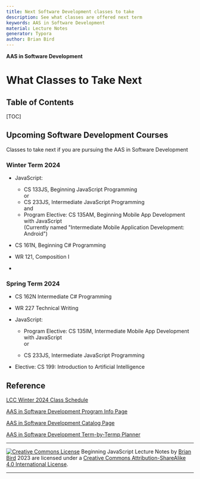 ```yaml
---
title: Next Software Development classes to take
description: See what classes are offered next term
keywords: AAS in Software Development
material: Lecture Notes
generator: Typora
author: Brian Bird
---
```


**AAS in Software Development**

<h1>What Classes to Take Next</h1>




<h2>Table of Contents</h2>

[TOC]

## Upcoming Software Development Courses

Classes to take next if you are pursuing the AAS in Software Development 

### Winter Term 2024

- JavaScript:
  - CS 133JS, Beginning JavaScript Programming  
       or  
  - CS 233JS, Intermediate JavaScript Programming  
      and  
  - Program Elective: CS 135AM, Beginning Mobile App Development with JavaScript  
      (Currently named "Intermediate Mobile Application Development: Android")
  
- CS 161N, Beginning C# Programming
- WR 121, Composition I
- 

### Spring Term 2024

- CS 162N Intermediate C# Programming

- WR 227 Technical Writing

- JavaScript:

  - Program Elective: CS 135IM, Intermediate Mobile App Development with JavaScript  
    or  

  - CS 233JS, Intermediate JavaScript Programming 

- Elective: CS 199: Introduction to Artificial Intelligence

  

## Reference

[LCC Winter 2024 Class Schedule](https://crater.lanecc.edu/banp/zwsktsc2.P_DispGroupSchd?chunk_in=C2550&term_in=202430&)

[AAS in Software Development Program Info Page](https://www.lanecc.edu/programs-academics/areas-study/computer-science-and-information-technology/software-development)

[AAS in Software Development Catalog Page](https://lanecc.smartcatalogiq.com/2023-2024/lcc-catalog/programs-of-study/computer-information-technology/software-development-aas/)

[AAS in Software Development Term-by-Termp Planner](https://lanecc.smartcatalogiq.com/-/media/institution/lane-community-college/2023-24-term-planners/Software%20Development%20Term%20Plan%2023-24.pdf)

------

[![Creative Commons License](https://i.creativecommons.org/l/by-sa/4.0/88x31.png)](http://creativecommons.org/licenses/by-sa/4.0/) Beginning JavaScript Lecture Notes by [Brian Bird](https://profbird.online) <time>2023</time> are licensed under a [Creative Commons Attribution-ShareAlike 4.0 International License](http://creativecommons.org/licenses/by-sa/4.0/). 

------------